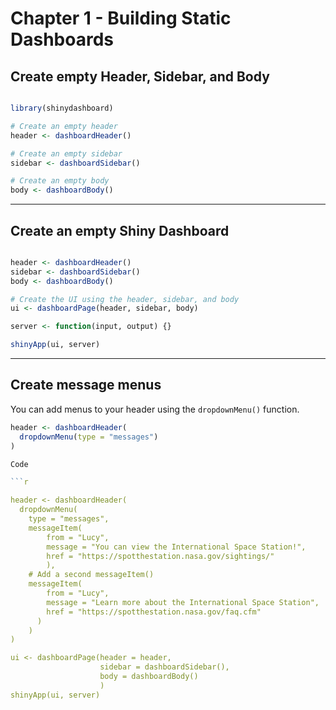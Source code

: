 # Chapter 1 - Building Static Dashboards

## Create empty Header, Sidebar, and Body

```r

library(shinydashboard)

# Create an empty header
header <- dashboardHeader()

# Create an empty sidebar
sidebar <- dashboardSidebar()

# Create an empty body
body <- dashboardBody()

```

***

## Create an empty Shiny Dashboard

```r

header <- dashboardHeader()
sidebar <- dashboardSidebar()
body <- dashboardBody()

# Create the UI using the header, sidebar, and body
ui <- dashboardPage(header, sidebar, body)

server <- function(input, output) {}

shinyApp(ui, server)

```

***

## Create message menus

You can add menus to your header using the `dropdownMenu()` function. 


```r
header <- dashboardHeader(
  dropdownMenu(type = "messages")
)

Code

```r

header <- dashboardHeader(
  dropdownMenu(
    type = "messages",
    messageItem(
        from = "Lucy",
        message = "You can view the International Space Station!",
        href = "https://spotthestation.nasa.gov/sightings/"
        ),
    # Add a second messageItem() 
    messageItem(
        from = "Lucy",
        message = "Learn more about the International Space Station",
        href = "https://spotthestation.nasa.gov/faq.cfm"
      )
    )
)

ui <- dashboardPage(header = header,
                    sidebar = dashboardSidebar(),
                    body = dashboardBody()
                    )
shinyApp(ui, server)

```



